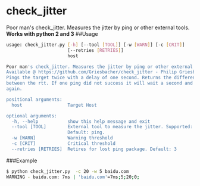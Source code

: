 # check_jitter
Poor man's check_jitter. Measures the jitter by ping or other external tools.
**Works with python 2 and 3**
##Usage
``` bash
usage: check_jitter.py [-h] [--tool [TOOL]] [-w [WARN]] [-c [CRIT]]
                       [--retries [RETRIES]]
                       host

Poor man's check_jitter. Measures the jitter by ping or other external tools.
Available @ https://github.com/Griesbacher/check_jitter - Philip Griesbacher
Pings the target twice with a delay of one second. Returns the difference
between the rtt. If one ping did not success it will wait a second and try
again.

positional arguments:
  host                 Target Host

optional arguments:
  -h, --help           show this help message and exit
  --tool [TOOL]        External tool to measure the jitter. Supported: ping.
                       Default: ping.
  -w [WARN]            Warning threshold
  -c [CRIT]            Critical threshold
  --retries [RETRIES]  Retires for lost ping package. Default: 3
```
###Example
``` bash
$ python check_jitter.py  -c 20 -w 5 baidu.com
WARNING - baidu.com: 7ms | 'baidu.com'=7ms;5;20;0;
```

